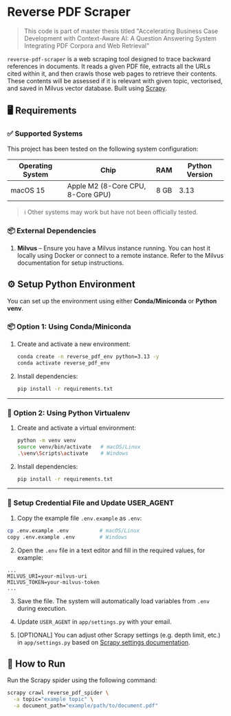 # Reverse PDF Scraper

> This code is part of master thesis titled "Accelerating Business Case Development with Context-Aware AI: A Question Answering System Integrating PDF Corpora and Web Retrieval"

`reverse-pdf-scraper` is a web scraping tool designed to trace backward references in documents. It reads a given PDF file, extracts all the URLs cited within it, and then crawls those web pages to retrieve their contents. These contents will be assessed if it is relevant with given topic, vectorised, and saved in Milvus vector database. Built using [Scrapy](https://scrapy.org/).

## 🖥️ Requirements

### ✅ Supported Systems

This project has been tested on the following system configuration:

| Operating System | Chip                              | RAM  | Python Version |
| ---------------- | --------------------------------- | ---- | -------------- |
| macOS 15         | Apple M2 (8-Core CPU, 8-Core GPU) | 8 GB | 3.13           |

> ℹ️ Other systems may work but have not been officially tested.

### 📦 External Dependencies

1. **Milvus** – Ensure you have a Milvus instance running. You can host it locally using Docker or connect to a remote instance. Refer to the Milvus documentation for setup instructions.

## ⚙️ Setup Python Environment

You can set up the environment using either **Conda/Miniconda** or **Python venv**.

### 📦 Option 1: Using Conda/Miniconda

1. Create and activate a new environment:

   ```bash
   conda create -n reverse_pdf_env python=3.13 -y
   conda activate reverse_pdf_env
   ```

2. Install dependencies:

   ```bash
   pip install -r requirements.txt
   ```

---

### 🐍 Option 2: Using Python Virtualenv

1. Create and activate a virtual environment:

   ```bash
   python -m venv venv
   source venv/bin/activate   # macOS/Linux
   .\venv\Scripts\activate    # Windows
   ```

2. Install dependencies:

   ```bash
   pip install -r requirements.txt
   ```

---

### 🔐 Setup Credential File and Update USER_AGENT

1. Copy the example file `.env.example` as `.env`:

```bash
cp .env.example .env          # macOS/Linux
copy .env.example .env        # Windows
```

2. Open the `.env` file in a text editor and fill in the required values, for example:

```env
...
MILVUS_URI=your-milvus-uri
MILVUS_TOKEN=your-milvus-token
...
```

3. Save the file. The system will automatically load variables from `.env` during execution.

4. Update `USER_AGENT` in `app/settings.py` with your email.

5. [OPTIONAL] You can adjust other Scrapy settings (e.g. depth limit, etc.) in `app/settings.py` based on [Scrapy settings documentation](https://docs.scrapy.org/en/latest/topics/settings.html).

## 🚀 How to Run

Run the Scrapy spider using the following command:

```bash
scrapy crawl reverse_pdf_spider \
  -a topic="example topic" \
  -a document_path="example/path/to/document.pdf"
```

